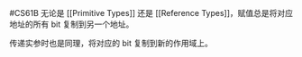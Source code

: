 #CS61B 
无论是 [[Primitive Types]] 还是 [[Reference Types]]，赋值总是将对应地址的所有 bit 复制到另一个地址。

传递实参时也是同理，将对应的 bit 复制到新的作用域上。